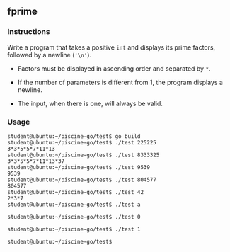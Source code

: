 ## fprime

### Instructions

Write a program that takes a positive `int` and displays its prime factors, followed by a newline (`'\n'`).

-   Factors must be displayed in ascending order and separated by `*`.

-   If the number of parameters is different from 1, the program displays a newline.

-   The input, when there is one, will always be valid.

### Usage

```console
student@ubuntu:~/piscine-go/test$ go build
student@ubuntu:~/piscine-go/test$ ./test 225225
3*3*5*5*7*11*13
student@ubuntu:~/piscine-go/test$ ./test 8333325
3*3*5*5*7*11*13*37
student@ubuntu:~/piscine-go/test$ ./test 9539
9539
student@ubuntu:~/piscine-go/test$ ./test 804577
804577
student@ubuntu:~/piscine-go/test$ ./test 42
2*3*7
student@ubuntu:~/piscine-go/test$ ./test a

student@ubuntu:~/piscine-go/test$ ./test 0

student@ubuntu:~/piscine-go/test$ ./test 1

student@ubuntu:~/piscine-go/test$
```
